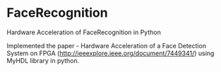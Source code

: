 # FaceRecognition
Hardware Acceleration of FaceRecognition in Python

Implemented the paper - Hardware Acceleration of a Face Detection System on FPGA (http://ieeexplore.ieee.org/document/7449341/)
using MyHDL library in python.

